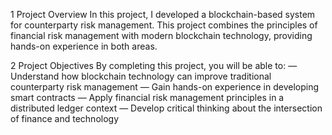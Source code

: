 1 Project Overview
In this project, I developed a blockchain-based system for counterparty risk management.
This project combines the principles of financial risk management with modern blockchain technology, providing hands-on experience in both areas.

2 Project Objectives
By completing this project, you will be able to:
— Understand how blockchain technology can improve traditional counterparty risk management
— Gain hands-on experience in developing smart contracts
— Apply financial risk management principles in a distributed ledger context
— Develop critical thinking about the intersection of finance and technology
